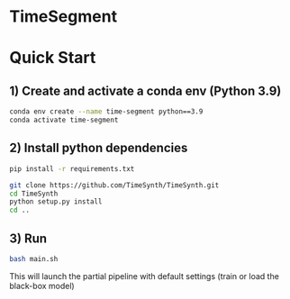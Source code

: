 # TimeSegment



# Quick Start

## 1) Create and activate a conda env (Python 3.9)

```bash
conda env create --name time-segment python==3.9
conda activate time-segment
```

## 2) Install python dependencies

```bash
pip install -r requirements.txt

git clone https://github.com/TimeSynth/TimeSynth.git
cd TimeSynth
python setup.py install
cd ..
```

## 3) Run
```bash
bash main.sh
```
This will launch the partial pipeline with default settings (train or load the black-box model)
